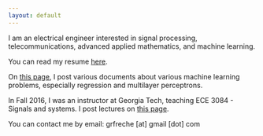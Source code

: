 ```yaml
---
layout: default
---
```


I am an electrical engineer interested in signal processing, telecommunications, advanced applied mathematics, and machine learning.

You can read my resume [here](about).

On [this page](machine_learning), 
I post various documents about various machine learning problems, especially regression and multilayer perceptrons.

In Fall 2016, I was an instructor at Georgia Tech, teaching ECE 3084 - Signals and systems. 
I post lectures on [this page](signal_processing).

You can contact me by email: grfreche \[at\] gmail \[dot\] com
